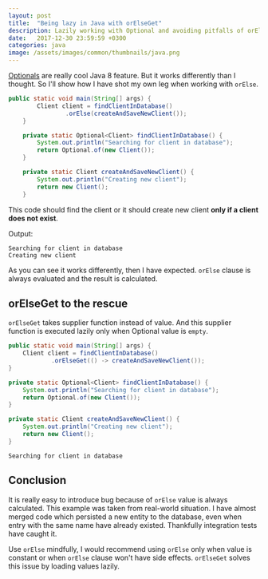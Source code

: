 ```yaml
---
layout: post
title:  "Being lazy in Java with orElseGet"
description: Lazily working with Optional and avoiding pitfalls of orElse
date:   2017-12-30 23:59:59 +0300
categories: java
image: /assets/images/common/thumbnails/java.png
---
```


[Optionals](https://docs.oracle.com/javase/9/docs/api/java/util/Optional.html)
 are really cool Java 8 feature. But it works differently than I thought.
So I'll show how I have shot my own leg when working with `orElse`.

```java
public static void main(String[] args) {
        Client client = findClientInDatabase()
                .orElse(createAndSaveNewClient());
    }

    private static Optional<Client> findClientInDatabase() {
        System.out.println("Searching for client in database");
        return Optional.of(new Client());
    }

    private static Client createAndSaveNewClient() {
        System.out.println("Creating new client");
        return new Client();
    }
```

This code should find the client or it should create new client **only if a client does not exist**.

Output:
```
Searching for client in database
Creating new client
```

As you can see it works differently, then I have expected.
`orElse` clause is always evaluated and the result is calculated.

## orElseGet to the rescue
`orElseGet` takes supplier function instead of value. And this supplier function
is executed lazily only when Optional value is `empty`.

```java
public static void main(String[] args) {
    Client client = findClientInDatabase()
            .orElseGet(() -> createAndSaveNewClient());
}

private static Optional<Client> findClientInDatabase() {
    System.out.println("Searching for client in database");
    return Optional.of(new Client());
}

private static Client createAndSaveNewClient() {
    System.out.println("Creating new client");
    return new Client();
}
```

```
Searching for client in database
```


## Conclusion
It is really easy to introduce bug because of `orElse` value is always calculated.
This example was taken from real-world situation. I have almost merged code which
persisted a new entity to the database, even when entry with the same name have already existed.
Thankfully integration tests have caught it.

Use `orElse` mindfully, I would recommend using `orElse` only when value is
constant or when `orElse` clause won't have side effects. `orElseGet` solves
this issue by loading values lazily.
